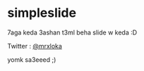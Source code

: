simpleslide
===========

7aga keda 3ashan t3ml beha slide w keda :D

Twitter : [@mrxloka](https://twitter.com/mrxloka)

yomk sa3eeed ;)
